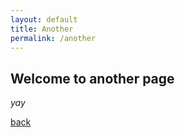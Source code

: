```yaml
---
layout: default
title: Another
permalink: /another
---
```


## Welcome to another page

_yay_

[back](./)
